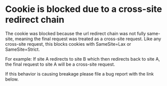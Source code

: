 # Cookie is blocked due to a cross-site redirect chain

The cookie was blocked because the url redirect chain was not fully same-site,
meaning the final request was treated as a cross-site request.
Like any cross-site request, this blocks cookies with SameSite=Lax or
SameSite=Strict.

For example: If site A redirects to site B which then redirects back to site A,
the final request to site A will be a cross-site request.

If this behavior is causing breakage please file a bug report with the link
below.